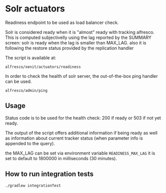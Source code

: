 # Solr actuators

Readiness endpoint to be used as load balancer check.

Solr is considered ready when it is "almost" ready with tracking alfresco.  
This is computed subjectivelly using the lag reported by the SUMMARY screen: solr is ready when the lag is smaller than MAX_LAG.
also it is following the restore status provided by the replication handler

The script is available at:

    alfresco/xenit/actuators/readiness

In order to check the health of solr server, the out-of-the-box ping handler can be used.

    alfresco/admin/ping

## Usage

Status code is to be used for the health check: 200 if ready or 503 if not yet ready.

The output of the script offers additional information if being ready as well as information about current tracker status (when parameter info is appended to the query).

the MAX_LAG can be set via environment variable `READINESS_MAX_LAG` it is set to default to 1800000 in milliseconds (30 minutes).

## How to run integration tests

    ./gradlew integrationTest

